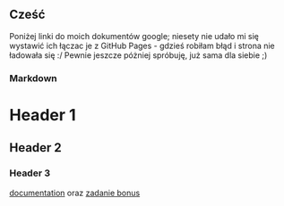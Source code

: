 ## Cześć

Poniżej linki do moich dokumentów google; 
niesety nie udało mi się wystawić ich łączac je z GitHub Pages - gdzieś robiłam błąd i strona nie ładowała się :/ 
Pewnie jeszcze póżniej spróbuję, już sama dla siebie ;) 


### Markdown



# Header 1
## Header 2
### Header 3

 [documentation](https://docs.google.com/spreadsheets/d/1z_X4LeZ8wdzTHseCGGrFV8zoPQil0su9Q9QYK192w2w/edit?pli=1#gid=0) oraz [zadanie bonus](https://docs.google.com/spreadsheets/d/1vV-YhjG8vU3N8holFEc-sgFnVWXbz13F5rpl1UWwezg/edit#gid=0)
